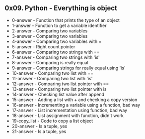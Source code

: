 ## 0x09. Python - Everything is object

* 0-answer - Function that prints the type of an object
* 1-answer - Function to get a variable identifier
* 2-answer - Comparing two variables
* 3-answer - Comparing two variables
* 4-answer - Comparing two variables with =
* 5-answer - Right count pointer
* 6-answer - Comparing two strings with ==
* 7-answer - Comparing two strings with 'is'
* 8-answer - Comparing is really equal
* 9-answer - Comparing strings for really equal using 'is'
* 10-answer - Comparing two list with ==
* 11-answer - Comparing two list with 'is'
* 12-answer - Comparing two list pointer with ==
* 13-answer - Comparing two list pointer with is
* 14-answer - Checking list value after append
* 15-answer - Adding a list with + and checking a copy version
* 16-answer - Incrementing a variable using a function, bad way
* 17-answer - List incrementation using function, bad way
* 18-answer - List assignment with function, didn't work
* 19-copy_list - Code to copy a list object
* 20-answer - Is a tuple, yes
* 21-answer - Is a tuple, yes

